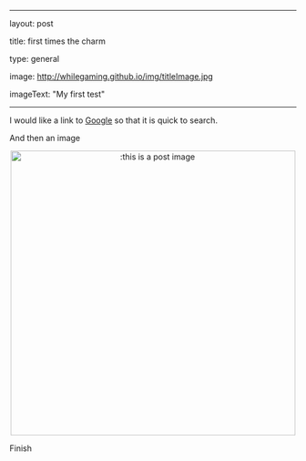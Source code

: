 

---

layout: post

title: first times the charm

type: general

image: http://whilegaming.github.io/img/titleImage.jpg

imageText: "My first test"

---


I would like a link to [Google](www.google.com) so that it is quick to search.

And then an image

<p align="center">
<a href="http://whilegaming.github.io/img/postImage.jpg"><img src="http://whilegaming.github.io/img/postImage.jpg" alt=":this is a post image" width="500"></a>
</p>

Finish
